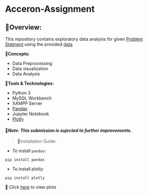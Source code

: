 # Acceron-Assignment

## 🔹Overview:
This repository contains exploratory data analysis for given [Problem Statment](https://github.com/gauravpore/Acceron-Assignment/blob/master/Problem_statement.pdf) using the provided [data](https://github.com/gauravpore/Acceron-Assignment/tree/master/data).

🔸**Concepts:**
- Data Preprocessing
- Data visualization 
- Data Analysis

🔸**Tools & Technologies:**
- Python 3
- MySQL Workbench
- XAMPP Server
- [Pandas](https://pandas.pydata.org/docs/)
- Jupyter Notebook
- [Plotly](https://plotly.com/)

####  📌*Note: This submission is sujected to further improvements.*
  
  >🔸Installation Guide:
- To install ```pandas```:
```
pip install pandas
```
- To install plotly:
```
pip install plotly
```

🔸 Click [here](https://github.com/gauravpore/Acceron-Assignment/blob/master/graphs/customer-value.png) to view plots

